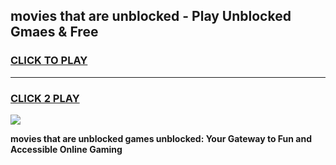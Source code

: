 
## movies that are unblocked - Play Unblocked Gmaes & Free
<h3>
<a href="https://news.freeplayer.one?title=movies_that_are_unblocked&ref=23F">CLICK TO PLAY</a></h3>
<hr>

<h3>
<a href="https://news.freeplayer.one?title=movies_that_are_unblocked&ref=23F">CLICK 2 PLAY</a>
  
</h3>

<a href="https://news.freeplayer.one?title=movies_that_are_unblocked&ref=23F/"><img src="https://clearcache.store/games.png"></a>


**movies that are unblocked games unblocked: Your Gateway to Fun and Accessible Online Gaming**
